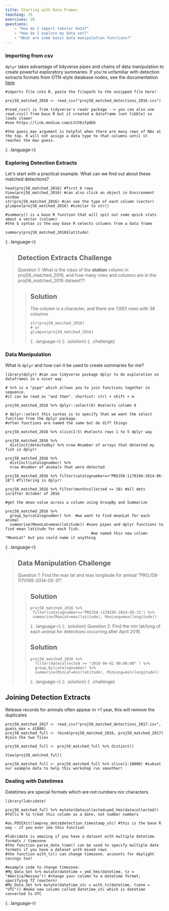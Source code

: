 ```yaml
---
title: Starting with Data Frames
teaching: 25
exercises: 10
questions:
    - "How do I import tabular data?"
    - "How do I explore my data set?"
    - "What are some basic data manipulation functions?"
---
```


### Importing from csv

`dplyr` takes advantage of tidyverse pipes and chains of data manipulation to create powerful exploratory summaries.
If you're unfamiliar with detection extracts formats from OTN-style database nodes, see the documentation [here](https://members.oceantrack.org/data/otn-detection-extract-documentation-matched-to-animals)

~~~
#imports file into R. paste the filepath to the unzipped file here!

proj58_matched_2016 <- read_csv("proj58_matched_detections_2016.csv")

#read_csv() is from tidyverse's readr package --> you can also use read.csv() from base R but it created a dataframe (not tibble) so loads slower
#see https://link.medium.com/LtCV6ifpQbb

#the guess_max argument is helpful when there are many rows of NAs at the top. R will not assign a data type to that columns until it reaches the max guess.
~~~
{: .language-r}


### Exploring Detection Extracts

Let's start with a practical example. What can we find out about these matched detections?
~~~
head(proj58_matched_2016) #first 6 rows
View(proj58_matched_2016) #can also click on object in Environment window
str(proj58_matched_2016) #can see the type of each column (vector)
glimpse(proj58_matched_2016) #similar to str()

#summary() is a base R function that will spit out some quick stats about a vector (column)
#the $ syntax is the way base R selects columns from a data frame

summary(proj58_matched_2016$latitude)
~~~
{: .language-r}

> ## Detection Extracts Challenge
>
> Question 1: What is the class of the **station** column in proj58_matched_2016, and how many rows and columns are in the proj58_matched_2016 dataset??
> > ## Solution
> > The column is a character, and there are 7,693 rows with 36 columns
> > ~~~
> > str(proj58_matched_2016)
> > # or
> > glimpse(proj58_matched_2016)
> > ~~~
> > {: .language-r}
> {: .solution}
{: .challenge}

### Data Manipulation

What is `dplyr` and how can it be used to create summaries for me?
~~~
library(dplyr) #can use tidyverse package dplyr to do exploration on dataframes in a nicer way

# %>% is a "pipe" which allows you to join functions together in sequence.
#it can be read as "and then". shortcut: ctrl + shift + m

proj58_matched_2016 %>% dplyr::select(6) #selects column 6

# dplyr::select this syntax is to specify that we want the select function from the dplyr package.
#often functions are named the same but do diff things

proj58_matched_2016 %>% slice(1:5) #selects rows 1 to 5 dplyr way

proj58_matched_2016 %>% 
  distinct(detectedby) %>% nrow #number of arrays that detected my fish in dplyr!

proj58_matched_2016 %>% 
  distinct(catalognumber) %>% 
  nrow #number of animals that were detected 

proj58_matched_2016 %>% filter(catalognumber=="PROJ58-1170194-2014-06-18") #filtering in dplyr!

proj58_matched_2016 %>% filter(monthcollected >= 10) #all dets in/after October of 2016

#get the mean value across a column using GroupBy and Summarize

proj58_matched_2016 %>%
  group_by(catalognumber) %>%  #we want to find meanLat for each animal
  summarise(MeanLat=mean(latitude)) #uses pipes and dplyr functions to find mean latitude for each fish. 
                                      #we named this new column "MeanLat" but you could name it anything

~~~
{: .language-r}

> ## Data Manipulation Challenge
>
> Question 1: Find the max lat and max longitude for animal "PROJ58-1170195-2014-05-31".
> > ## Solution
> > ~~~
> > proj58_matched_2016 %>% 
> >  filter(catalognumber=="PROJ58-1170195-2014-05-31") %>% 
> >  summarise(MaxLat=max(latitude), MaxLong=max(longitude))
> > ~~~
> > {: .language-r}
> {: .solution}
> Question 2: Find the min lat/long of each animal for detections occurring after April 2016.
> > ## Solution
> > ~~~
> > proj58_matched_2016 %>% 
> >   filter(datecollected >= "2016-04-01 00:00:00" ) %>% 
> >   group_by(catalognumber) %>% 
> >   summarise(MinLat=min(latitude), MinLong=min(longitude))
> > ~~~
> > {: .language-r}
> {: .solution}
{: .challenge}

## Joining Detection Extracts
Release records for animals often appear in >1 year, this will remove the duplicates
~~~
proj58_matched_2017 <- read_csv("proj58_matched_detections_2017.csv", guess_max = 41880)
proj58_matched_full <- rbind(proj58_matched_2016, proj58_matched_2017) #join the two files

proj58_matched_full <- proj58_matched_full %>% distinct() 

View(proj58_matched_full) 

proj58_matched_full <- proj58_matched_full %>% slice(1:10000) #subset our example data to help this workshop run smoother!
~~~

### Dealing with Datetimes
Datetimes are special formats which are not numbers nor characters.
~~~
library(lubridate)

proj58_matched_full %>% mutate(datecollected=ymd_hms(datecollected)) #Tells R to treat this column as a date, not number numbers

#as.POSIXct(lamprey_dets$detection_timestamp_utc) #this is the base R way - if you ever see this function

#lubridate is amazing if you have a dataset with multiple datetime formats / timezone
#the function parse_date_time() can be used to specify multiple date formats if you have a dataset with mixed rows
#the function with_tz() can change timezone. accounts for daylight savings too!

#example code to change timezone:
#My_Data_Set %>% mutate(datetime = ymd_hms(datetime, tz = "America/Nassau")) #change your column to a datetime format, specifying TZ (eastern)
#My_Data_Set %>% mutate(datetime_utc = with_tz(datetime, tzone = "UTC")) #make new column called datetime_utc which is datetime converted to UTC

~~~
{: .language-r}
